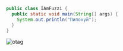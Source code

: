 ```java
public class IAmFuzzi {
  public static void main(String[] args) {
    System.out.println("Пипохуй");
  }
}
```

![otag](https://cdn.7tv.app/emote/01GYT25QT8000DVPJKHH13026T/4x.png)
